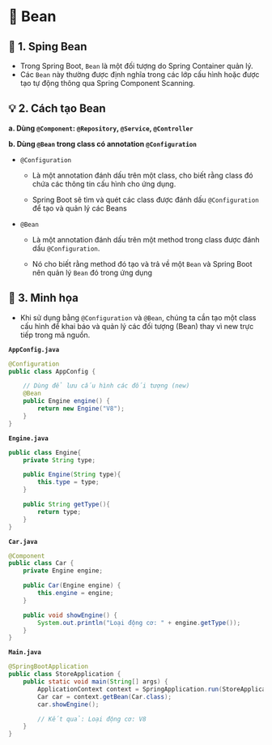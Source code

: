 # 🌱 Bean
## **🔹 1. Sping Bean**
- Trong Spring Boot, `Bean` là một đối tượng do Spring Container quản lý. 
- Các `Bean` này thường được định nghĩa trong các lớp cấu hình hoặc được tạo tự động thông qua Spring Component Scanning.
## **💡 2. Cách tạo Bean**
**a. Dùng `@Component`: `@Repository`, `@Service`, `@Controller`**

**b. Dùng `@Bean` trong class có annotation `@Configuration`**

- `@Configuration`
    - Là một annotation đánh dấu trên một class, cho biết rằng class đó chứa các thông tin cấu hình cho ứng dụng.

    - Spring Boot sẽ tìm và quét các class được đánh dấu `@Configuration` để tạo và quản lý các Beans

- `@Bean` 
    - Là một annotation đánh dấu trên một method trong class được đánh dấu `@Configuration`.

    - Nó cho biết rằng method đó tạo và trả về một `Bean` và Spring Boot nên quản lý `Bean` đó trong ứng dụng

## **🌿 3. Minh họa**
- Khi sử dụng bằng `@Configuration` và `@Bean`, chúng ta cần tạo một class cấu hình để khai báo và quản lý các đối tượng (Bean) thay vì new trực tiếp trong mã nguồn.

**`AppConfig.java`**
```java
@Configuration
public class AppConfig {

    // Dùng để lưu cấu hình các đối tượng (new)
    @Bean
    public Engine engine() {
        return new Engine("V8");
    }
}
```
**`Engine.java`**
```java
public class Engine{
    private String type;

    public Engine(String type){
        this.type = type;
    }

    public String getType(){
        return type;
    }
}
```
**`Car.java`**
```java
@Component
public class Car {
    private Engine engine;

    public Car(Engine engine) {
        this.engine = engine;
    }

    public void showEngine() {
        System.out.println("Loại động cơ: " + engine.getType());
    }
}
```
**`Main.java`**
```java
@SpringBootApplication
public class StoreApplication {
	public static void main(String[] args) {
		ApplicationContext context = SpringApplication.run(StoreApplication.class, args);
		Car car = context.getBean(Car.class);
		car.showEngine();

        // Kết quả: Loại động cơ: V8
	}
}
```
